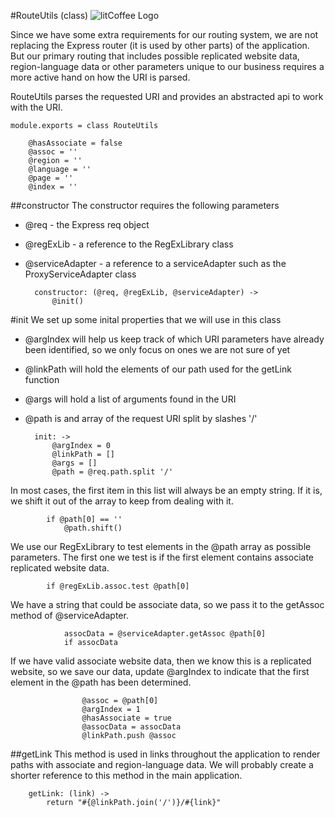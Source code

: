 #RouteUtils (class) ![litCoffee Logo](https://raw.github.com/scanton/flaming-expresso/master/public/images/litCoffee-icon.png)

Since we have some extra requirements for our routing system,
we are not replacing the Express router (it is used by other parts)
of the application.  But our primary routing that includes
possible replicated website data, region-language data or other
parameters unique to our business requires a more active hand
on how the URI is parsed.

RouteUtils parses the requested URI and provides an abstracted api 
to work with the URI.

	module.exports = class RouteUtils

		@hasAssociate = false
		@assoc = ''
		@region = ''
		@language = ''
		@page = ''
		@index = ''

##constructor
The constructor requires the following parameters

* @req - the Express req object
* @regExLib - a reference to the RegExLibrary class
* @serviceAdapter - a reference to a serviceAdapter such as the ProxyServiceAdapter class

		constructor: (@req, @regExLib, @serviceAdapter) ->
			@init()

#init
We set up some inital properties that we will use in this class

* @argIndex will help us keep track of which URI parameters have already been identified, so we only focus on ones we are not sure of yet
* @linkPath will hold the elements of our path used for the getLink function
* @args will hold a list of arguments found in the URI
* @path is and array of the request URI split by slashes '/'

		init: ->
			@argIndex = 0
			@linkPath = []
			@args = []
			@path = @req.path.split '/'

In most cases, the first item in this list will always be an empty
string.  If it is, we shift it out of the array to keep from dealing
with it.

			if @path[0] == ''
				@path.shift()

We use our RegExLibrary to test elements in the @path array as
possible parameters.  The first one we test is if the first element
contains associate replicated website data.

			if @regExLib.assoc.test @path[0]

We have a string that could be associate data, so we pass it to
the getAssoc method of @serviceAdapter.  

				assocData = @serviceAdapter.getAssoc @path[0]
				if assocData

If we have valid associate website data, then we know this is a replicated website, so we save our data, update @argIndex to indicate that the first element in the @path has been determined.

					@assoc = @path[0]
					@argIndex = 1
					@hasAssociate = true
					@assocData = assocData
					@linkPath.push @assoc

##getLink
This method is used in links throughout the application to render paths with associate and region-language data.  We will probably create a shorter reference to this method in the main application.

		getLink: (link) ->
			return "#{@linkPath.join('/')}/#{link}"